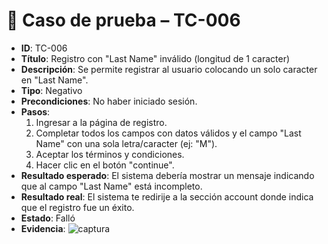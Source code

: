 # 🧪 Caso de prueba – TC-006

- **ID**: TC-006
- **Título**: Registro con "Last Name" inválido (longitud de 1 caracter)
- **Descripción**: Se permite registrar al usuario colocando un solo caracter en "Last Name".
- **Tipo**: Negativo
- **Precondiciones**: No haber iniciado sesión.
- **Pasos**:
  1. Ingresar a la página de registro.
  2. Completar todos los campos con datos válidos y el campo "Last Name" con una sola letra/caracter (ej: "M").
  3. Aceptar los términos y condiciones.
  4. Hacer clic en el botón "continue".
- **Resultado esperado**: El sistema debería mostrar un mensaje indicando que al campo "Last Name" está incompleto.
- **Resultado real**: El sistema te redirije a la sección account donde indica que el registro fue un éxito.
- **Estado**: Falló
- **Evidencia**: ![captura](../evidencias/captura-apellido-invalido.png.png)